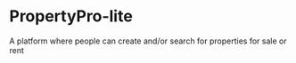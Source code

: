 # PropertyPro-lite
A platform where people can create and/or search for properties for sale or rent

